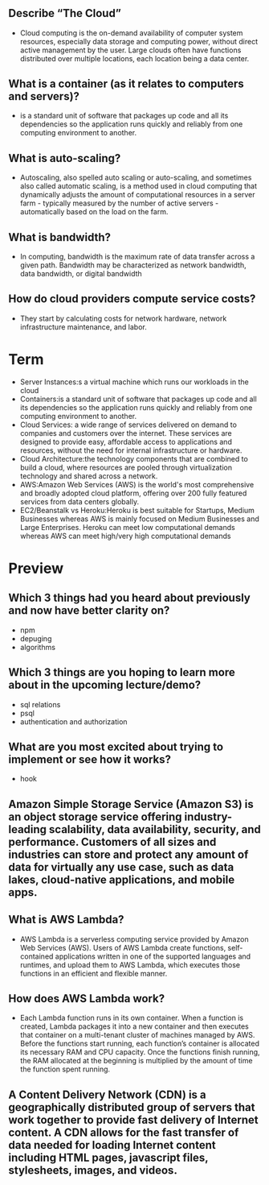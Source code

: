 #
## Describe “The Cloud”
- Cloud computing is the on-demand availability of computer system resources, especially data storage and computing power, without direct active management by the user. Large clouds often have functions distributed over multiple locations, each location being a data center.
## What is a container (as it relates to computers and servers)?
- is a standard unit of software that packages up code and all its dependencies so the application runs quickly and reliably from one computing environment to another.
## What is auto-scaling?
- Autoscaling, also spelled auto scaling or auto-scaling, and sometimes also called automatic scaling, is a method used in cloud computing that dynamically adjusts the amount of computational resources in a server farm - typically measured by the number of active servers - automatically based on the load on the farm. 
## What is bandwidth?
- In computing, bandwidth is the maximum rate of data transfer across a given path. Bandwidth may be characterized as network bandwidth, data bandwidth, or digital bandwidth
## How do cloud providers compute service costs?
- They start by calculating costs for network hardware, network infrastructure maintenance, and labor.


# Term
- Server Instances:s a virtual machine which runs our workloads in the cloud
- Containers:is a standard unit of software that packages up code and all its dependencies so the application runs quickly and reliably from one computing environment to another.
- Cloud Services: a wide range of services delivered on demand to companies and customers over the internet. These services are designed to provide easy, affordable access to applications and resources, without the need for internal infrastructure or hardware.
- Cloud Architecture:the technology components that are combined to build a cloud, where resources are pooled through virtualization technology and shared across a network.
- AWS:Amazon Web Services (AWS) is the world's most comprehensive and broadly adopted cloud platform, offering over 200 fully featured services from data centers globally.
- EC2/Beanstalk vs Heroku:Heroku is best suitable for Startups, Medium Businesses whereas AWS is mainly focused on Medium Businesses and Large Enterprises. Heroku can meet low computational demands whereas AWS can meet high/very high computational demands

# Preview
## Which 3 things had you heard about previously and now have better clarity on?
- npm
- depuging
- algorithms
## Which 3 things are you hoping to learn more about in the upcoming lecture/demo?
- sql relations
- psql
- authentication and authorization
## What are you most excited about trying to implement or see how it works?
- hook

## Amazon Simple Storage Service (Amazon S3) is an object storage service offering industry-leading scalability, data availability, security, and performance. Customers of all sizes and industries can store and protect any amount of data for virtually any use case, such as data lakes, cloud-native applications, and mobile apps.

## What is AWS Lambda?
- AWS Lambda is a serverless computing service provided by Amazon Web Services (AWS). Users of AWS Lambda create functions, self-contained applications written in one of the supported languages and runtimes, and upload them to AWS Lambda, which executes those functions in an efficient and flexible manner.
## How does AWS Lambda work?
- Each Lambda function runs in its own container. When a function is created, Lambda packages it into a new container and then executes that container on a multi-tenant cluster of machines managed by AWS. Before the functions start running, each function’s container is allocated its necessary RAM and CPU capacity. Once the functions finish running, the RAM allocated at the beginning is multiplied by the amount of time the function spent running.
## A Content Delivery Network (CDN) is a geographically distributed group of servers that work together to provide fast delivery of Internet content. A CDN allows for the fast transfer of data needed for loading Internet content including HTML pages, javascript files, stylesheets, images, and videos.